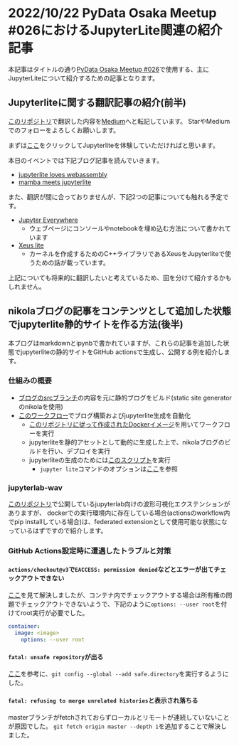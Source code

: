 <!--
.. title: 2022/10/22 PyData Osaka #026における JupyterLite関連の紹介記事
.. slug: 26
.. date: 2022-10-22 00:00:00 UTC+09:00
.. tags: jupyterlite
.. category: 
.. link: 
.. description: 
.. type: text
-->

# 2022/10/22 PyData Osaka Meetup #026におけるJupyterLite関連の紹介記事

本記事はタイトルの通り[PyData Osaka Meetup #026](https://pydataosaka.connpass.com/event/261492/)で使用する、主にJupyterLiteについて紹介するための記事となります。

## Jupyterliteに関する翻訳記事の紹介(前半)

[このリポジトリ](https://github.com/PyDataOsaka/jupyterblog-translation)で翻訳した内容を[Medium](https://medium.com/pydata-osaka)へと転記しています。
StarやMediumでのフォローをよろしくお願いします。

まずは[ここ](https://jupyter.org/try-jupyter/lab/)をクリックしてJupyterliteを体験していただければと思います。

本日のイベントでは下記ブログ記事を読んでいきます。

* [jupyterlite loves webassembly](https://github.com/PyDataOsaka/jupyterblog-translation/blob/main/posts/2021-07-13-jupyterlite-loves-webassembly.md)
* [mamba meets jupyterlite](https://github.com/PyDataOsaka/jupyterblog-translation/blob/main/posts/2022-07-14-mamba_meets_jupyterlite.md)

また、翻訳が間に合っておりませんが、下記2つの記事についても触れる予定です。

* [Jupyter Everywhere](https://blog.jupyter.org/jupyter-everywhere-f8151c2cc6e8)
    * ウェブページにコンソールやnotebookを埋め込む方法について書かれています
* [Xeus lite](https://blog.jupyter.org/xeus-lite-379e96bb199d)
    * カーネルを作成するためのC++ライブラリであるXeusをJupyterliteで使うための話が載っています。

上記についても将来的に翻訳したいと考えているため、回を分けて紹介するかもしれません。

## nikolaブログの記事をコンテンツとして追加した状態でjupyterlite静的サイトを作る方法(後半)

本ブログはmarkdownとipynbで書かれていますが、これらの記事を追加した状態でjupyterliteの静的サイトをGitHub actionsで生成し、公開する例を紹介します。

### 仕組みの概要

* [ブログのsrcブランチ](https://github.com/wrist/wrist.github.io/tree/src)の内容を元に静的ブログをビルド(static site generatorのnikolaを使用)
* [このワークフロー](https://github.com/wrist/wrist.github.io/blob/src/.github/workflows/build.yml)でブログ構築およびjupyterlite生成を自動化
    * [このリポジトリに従って作成されたDockerイメージ](https://github.com/wrist/docker-jupyterlab-custom)を用いてワークフローを実行
    * jupyterliteを静的アセットとして動的に生成した上で、nikolaブログのビルドを行い、デプロイを実行
    * jupyterliteの生成のためには[このスクリプト](https://github.com/wrist/wrist.github.io/blob/src/generate_jupyterlite.sh)を実行
        * `jupyter lite`コマンドのオプションは[ここ](https://jupyterlite.readthedocs.io/en/latest/reference/cli.html)を参照

### jupyterlab-wav

[このリポジトリ](https://github.com/wrist/jupyterlab-wav)で公開しているjupyterlab向けの波形可視化エクステンションがありますが、
dockerでの実行環境内に存在している場合(actionsのworkflow内でpip installしている場合)は、federated extensionとして使用可能な状態になっているはずですので紹介します。

### GitHub Actions設定時に遭遇したトラブルと対策

#### `actions/checkout@v3`で`EACCESS: permission denied`などとエラーが出てチェックアウトできない

[ここ](https://github.com/actions/checkout/issues/841)を見て解決しましたが、コンテナ内でチェックアウトする場合は所有権の問題でチェックアウトできないようで、下記のように`options: --user root`を付けてroot実行が必要でした。

```yaml
container:
  image: <image>
    options: --user root
```

#### `fatal: unsafe repository`が出る

[ここ](https://zenn.dev/kouta/scraps/726bfce243f72b)を参考に、`git config --global --add safe.directory`を実行するようにした。

#### `fatal: refusing to merge unrelated histories`と表示され落ちる

masterブランチがfetchされておらずローカルとリモートが連続していないことが原因でした。
`git fetch origin master --depth 1`を追加することで解決しました。
